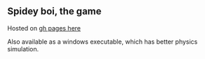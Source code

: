 ## Spidey boi, the game

Hosted on [gh pages here](googlg.com)

Also available as a windows executable, which has better physics simulation.
